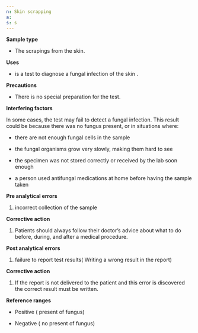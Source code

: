 ```yaml
---
n: Skin scrapping
a: 
s: s
---
```


__Sample type__ 

-	The scrapings from the skin.

__Uses__

-	is a test to diagnose a fungal  infection of the skin .

__Precautions__

-	There is no special preparation for the test.

__Interfering factors__ 

In some cases, the test may fail to detect a fungal infection. This result could be because there was no fungus present, or in situations where:

-	there are not enough fungal cells in the sample

-	the fungal organisms grow very slowly, making them hard to see

-	the specimen was not stored correctly or received by the lab soon enough

-	a person used antifungal medications at home before having the sample taken

__Pre analytical errors__ 

1)	incorrect collection of the sample

__Corrective action__ 

1)	Patients should always follow their doctor’s advice about what to do before, during, and after a medical procedure.

__Post analytical errors__ 

1)	failure to report test results( Writing a wrong result in the report)

__Corrective action__ 

1)	If the report is not delivered to the patient and this error is discovered the correct result must be written.

__Reference ranges__ 

-	Positive ( present of fungus)

-	Negative ( no present of fungus)